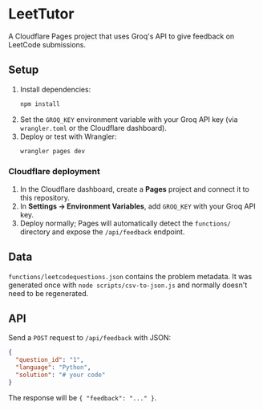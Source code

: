 # LeetTutor

A Cloudflare Pages project that uses Groq's API to give feedback on LeetCode submissions.

## Setup

1. Install dependencies:
   ```bash
   npm install
   ```
2. Set the `GROQ_KEY` environment variable with your Groq API key (via `wrangler.toml` or the Cloudflare dashboard).
3. Deploy or test with Wrangler:
   ```bash
   wrangler pages dev
   ```

### Cloudflare deployment

1. In the Cloudflare dashboard, create a **Pages** project and connect it to this repository.
2. In **Settings → Environment Variables**, add `GROQ_KEY` with your Groq API key.
3. Deploy normally; Pages will automatically detect the `functions/` directory and expose
   the `/api/feedback` endpoint.

## Data

`functions/leetcodequestions.json` contains the problem metadata. It was generated once with `node scripts/csv-to-json.js` and normally doesn't need to be regenerated.

## API

Send a `POST` request to `/api/feedback` with JSON:

```json
{
  "question_id": "1",
  "language": "Python",
  "solution": "# your code"
}
```

The response will be `{ "feedback": "..." }`.
